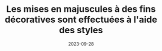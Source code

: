 ---
N: '187'
Rubrique: Présentation
title: Les mises en majuscules à des fins décoratives sont effectuées à l'aide des
  styles
detail: Les mises en majuscules à des fins décoratives sont effectuées à  l'aide des styles
categories: [" Présentation"]
agrege: O4187-E066
opquast: '4 187'
indiceebook: '66'
description: "Règle n° 066"
weight:  066
actif: '1'
layout: rules
date: 2023-09-28
tags: ["", ""]
objectif: ["", ""]
Meo: ""
Controle: ""
Author: "Opquast"
steps: ["", ""]
---